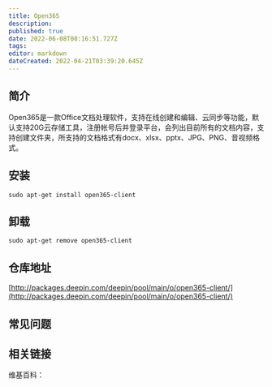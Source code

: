 ```yaml
---
title: Open365
description: 
published: true
date: 2022-06-08T08:16:51.727Z
tags: 
editor: markdown
dateCreated: 2022-04-21T03:39:20.645Z
---
```


## 简介

Open365是一款Office文档处理软件，支持在线创建和编辑、云同步等功能，默认支持20G云存储工具，注册帐号后并登录平台，会列出目前所有的文档内容，支持创建文件夹，所支持的文档格式有docx、xlsx、pptx、JPG、PNG、音视频格式。

## 安装

`sudo apt-get install open365-client`

## 卸载

`sudo apt-get remove open365-client`

## 仓库地址

[http://packages.deepin.com/deepin/pool/main/o/open365-client/](http://packages.deepin.com/deepin/pool/main/o/open365-client/)

## 常见问题

## 相关链接

维基百科：
